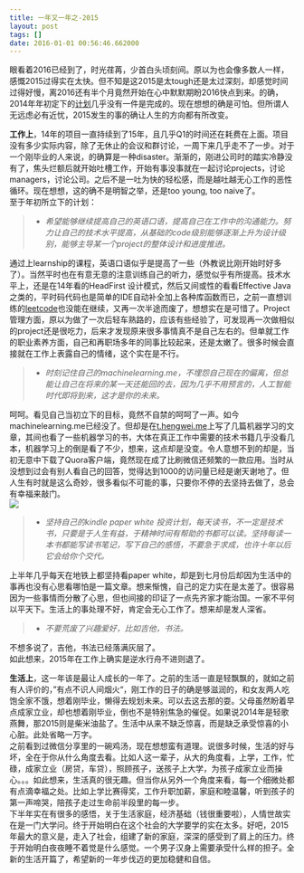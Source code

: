 ```yaml
---
title: 一年又一年之-2015
layout: post
tags: []
date: 2016-01-01 00:56:46.662000
---
```

眼看着2016已经到了，时光荏苒，少首白头顷刻间。原以为也会像多数人一样，感慨2015过得实在太快。但不知是这2015是太tough还是太过深刻，却感觉时间过得好慢，离2016还有半个月竟然开始在心中默默期盼2016快点到来。的确，2014年年初定下的[计划](http://www.douban.com/note/475930626/)几乎没有一件是完成的。现在想想的确是可怕。但所谓人无远虑必有近忧，2015发生的事的确让人生的方向都有所改变。   

**工作上**，14年的项目一直持续到了15年，且几乎Q1的时间还在耗费在上面。项目没有多少实际内容，除了无休止的会议和群讨论，一周下来几乎走不了一步。对于一个刚毕业的人来说，的确算是一种disaster。渐渐的，刚进公司时的踏实冷静没有了，焦头烂额后就开始吐槽工作，开始有事没事就在一起讨论projects，讨论managers，讨论公司。之后不是一吐为快的轻松感，而是越吐越无心工作的恶性循环。现在想想，这的确不是明智之举，还是too young, too naive了。  
至于年初所立下的计划：
>* _希望能够继续提高自己的英语口语，提高自己在工作中的沟通能力。努力让自己的技术水平提高，从基础的code级别能够逐渐上升为设计级别，能够主导某一个project的整体设计和进度推进。_  

通过上learnship的课程，英语口语似乎是提高了一些（外教说比刚开始时好多了）。当然平时也在有意无意的注意训练自己的听力，感觉似乎有所提高。技术水平上，还是在14年看的HeadFirst 设计模式，然后又间或性的看看Effective Java之类的，平时码代码也是简单的IDE自动补全加上各种库函数而已，之前一直想训练的[leetcode](https://leetcode.com/)也没能在继续，又再一次半途而废了，想想实在是可惜了。Project管理方面，原以为做了一次后轻车熟路的，应该有些经验了，可发现再一次做相似的project还是很吃力，后来才发现原来很多事情真不是自己左右的。但单就工作的职业素养方面，自己和再职场多年的同事比较起来，还是太嫩了。很多时候会直接就在工作上表露自己的情绪，这个实在是不行。    
>* _时刻记住自己的machinelearning.me，不埋怨自己现在的偏离，但总能让自己在将来的某一天还能回的去，因为几乎不用预言的，人工智能时代即将到来，这才是你的未来。_  

呵呵。看见自己当初立下的目标，竟然不自禁的呵呵了一声。如今machinelearning.me已经没了。但却是在[t.hengwei.me](http://t.hengwei.me)上写了几篇机器学习的文章，其间也看了一些机器学习的书，大体在真正工作中需要的技术书籍几乎没看几本，机器学习上的倒是看了不少，想来，这点却是没变。令人意想不到的却是，当初无意中下载了Quora客户端，竟然现在成了比刷微信还频繁的一款应用。当时从没想到过会有别人看自己的回答，觉得达到1000的访问量已经是谢天谢地了。但人生有时就是这么奇妙，很多看似不可能的事，只要你不停的去坚持去做了，总会有幸福来敲门。   
![]({{site.cdnurl}}/assets/yinshui/images/posts/2016/01/S60101-205253-1.jpg)

>* _坚持自己的kindle paper white 投资计划，每天读书，不一定是技术书，只要是于人生有益，于精神时间有帮助的书都可以读。坚持每读一本书都能写读书笔记，写下自己的感悟，不要急于求成，也许十年以后它会给你个交代。_

上半年几乎每天在地铁上都坚持看paper white，却是到七月份后却因为生活中的事再也没有心思看哪怕是一篇文章。想来惭愧，自己的定力实在是太差了。很容易因为一些事情而分散了心思，但也间接的印证了一点先齐家才能治国。一家不平何以平天下。生活上的事处理不好，肯定会无心工作了。想来却是发人深省。  
>* _不要荒废了兴趣爱好，比如吉他，书法。_

不想多说了，吉他，书法已经落满灰层了。  
如此想来，2015年在工作上确实是逆水行舟不进则退了。  

**生活上**，这一年该是最让人成长的一年了。之前的生活一直是轻飘飘的，就如之前有人评价的，”有点不识人间烟火“，刚工作的日子的确是够滋润的，和女友两人吃饱全家不饿，想着刚毕业，懒得去规划未来。可以去这去那的耍。父母虽然盼着早点成家立业，却也想着刚毕业，倒也不是特别焦急的催促。如果说2014年是轻歌燕舞，那2015则是柴米油盐了。生活中从来不缺乏惊喜，而是缺乏承受惊喜的小心脏。此处省略一万字。  
之前看到过微信分享里的一碗鸡汤，现在想想蛮有道理。说很多时候，生活的好与坏，全在于你从什么角度去看。比如人这一辈子，从大的角度看，上学，工作，忙碌，成家立业（房贷，车贷），照顾孩子，送孩子上大学，为孩子成家立业而操心。。。如此想来，生活真的很无趣。但当你从另外一个角度来看，每一个细微处都有点滴幸福之处。比如上学比赛得奖，工作升职加薪，家庭和睦温馨，听到孩子的第一声啼哭，陪孩子走过生命前半段里的每一步。  
下半年实在有很多的感悟，关于生活家庭，经济基础（钱很重要啦），人情世故实在是一门大学问。终于开始明白在这个社会的大学要学的实在太多。好吧，2015年最大的意义是，走入了社会，组建了新的家庭，深深的感受到了肩上的压力。终于开始明白夜夜睡不着觉是什么感觉。一个男子汉身上需要承受什么样的担子。全新的生活开篇了，希望新的一年步伐迈的更加稳健和自信。  







